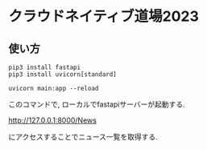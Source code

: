 # クラウドネイティブ道場2023

## 使い方

```
pip3 install fastapi
pip3 install uvicorn[standard]
```  

```uvicorn main:app --reload```  

このコマンドで, ローカルでfastapiサーバーが起動する.

http://127.0.0.1:8000/News

にアクセスすることでニュース一覧を取得する.

